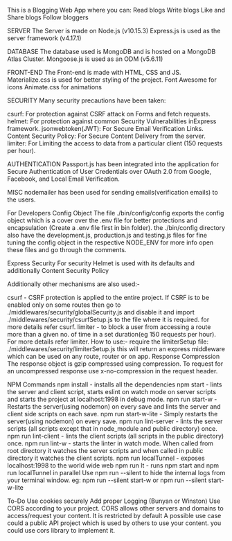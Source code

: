 
This is a Blogging Web App where you can:
Read blogs
Write blogs
Like and Share blogs
Follow bloggers

SERVER
The Server is made on Node.js (v10.15.3)
Express.js is used as the server framework (v4.17.1)

DATABASE
The database used is MongoDB and is hosted on a MongoDB Atlas Cluster.
Mongoose.js is used as an ODM (v5.6.11)

FRONT-END
The Front-end is made with HTML, CSS and JS.
Materialize.css is used for better styling of the project.
Font Awesome for icons
Animate.css for animations

SECURITY
Many security precautions have been taken:

csurf: For protection against CSRF attack on Forms and fetch requests.
helmet: For protection against common Security Vulnerabilities inExpress framework.
jsonwebtoken(JWT): For Secure Email Verification Links.
Content Security Policy: For Secure Content Delivery from the server.
limiter: For Limiting the access to data from a particular client (150 requests per hour).

AUTHENTICATION
Passport.js has been integrated into the application for Secure Authentication of User Credentials over OAuth 2.0 from Google, Facebook, and Local Email Verification.

MISC
nodemailer has been used for sending emails(verification emails) to the users.

For Developers
Config Object
The file ./bin/config/config exports the config object which is a cover over the .env file for better protections and encapsulation (Create a .env file first in bin folder). the ./bin/config directory also have the development.js, production.js and testing.js files for fine tuning the config object in the respective NODE_ENV for more info open these files and go through the comments.

Express Security
For security Helmet is used with its defaults and additionally Content Security Policy

Additionally other mechanisms are also used:-

csurf - CSRF protection is applied to the entire project. If CSRF is to be enabled only on some routes then go to ./middlewares/security/globalSecurity.js and disable it and import ./middlewares/security/csurfSetup.js to the file where it is required. for more details refer csurf.
limiter - to block a user from accessing a route more than a given no. of time in a set duration(eg 150 requests per hour). For more details refer limiter. How to use:-
require the limiterSetup file: ./middlewares/security/limiterSetup.js
this will return an express middleware which can be used on any route, router or on app.
Response Compression
The response object is gzip compressed using compression. To request for an uncompressed response use x-no-compression in the request header.

NPM Commands
npm install - installs all the dependencies
npm start - lints the server and client script, starts eslint on watch mode on server scripts and starts the project at localhost:1998 in debug mode.
npm run start-w - Restarts the server(using nodemon) on every save and lints the server and client side scripts on each save.
npm run start-w-lite - Simply restarts the server(using nodemon) on every save.
npm run lint-server - lints the server scripts (all scripts except that in node_module and public directory) once.
npm run lint-client - lints the client scripts (all scripts in the public directory) once.
npm run lint-w - starts the linter in watch mode. When called from root directory it watches the server scripts and when called in public directory it watches the client scripts.
npm run localTunnel - exposes localhost:1998 to the world wide web
npm run lt - runs npm start and npm run localTunnel in parallel
Use npm run --silent <your-script> to hide the internal logs from your terminal window.
eg: npm run --silent start-w or npm run --silent start-w-lite

To-Do
Use cookies securely
Add proper Logging (Bunyan or Winston)
Use CORS according to your project.
CORS allows other servers and domains to access/request your content. It is restricted by default
A possible use case could a public API project which is used by others to use your content.
you could use cors library to implement it.